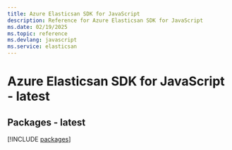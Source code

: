```yaml
---
title: Azure Elasticsan SDK for JavaScript
description: Reference for Azure Elasticsan SDK for JavaScript
ms.date: 02/19/2025
ms.topic: reference
ms.devlang: javascript
ms.service: elasticsan
---
```

# Azure Elasticsan SDK for JavaScript - latest
## Packages - latest
[!INCLUDE [packages](elasticsan-index.md)]